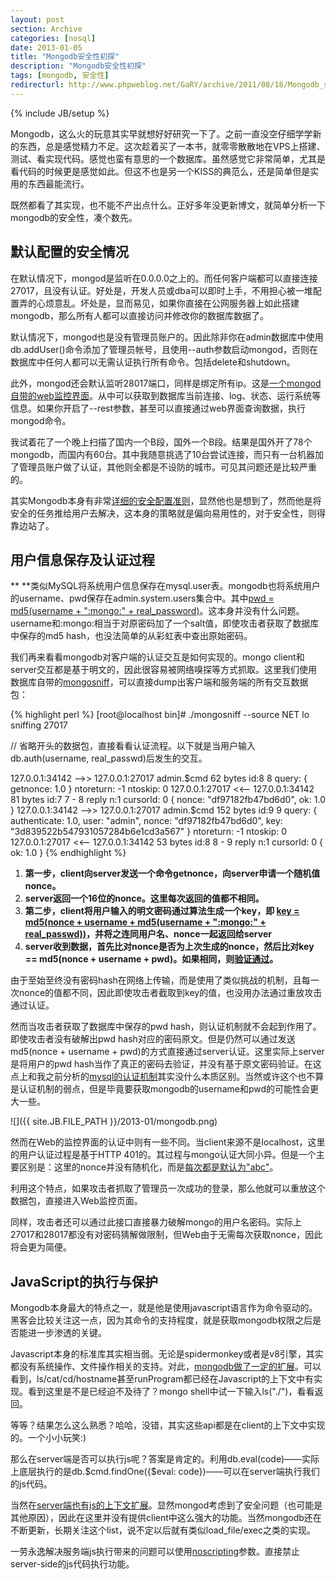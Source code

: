 ```yaml
---
layout: post
section: Archive
categories: [nosql]
date: 2013-01-05
title: "Mongodb安全性初探"
description: "Mongodb安全性初探"
tags: [mongodb, 安全性]
redirecturl: http://www.phpweblog.net/GaRY/archive/2011/08/18/Mongodb_secuirty_anaylze.html
---
```

{% include JB/setup %}

Mongodb，这么火的玩意其实早就想好好研究一下了。之前一直没空仔细学学新的东西，总是感觉精力不足。这次趁着买了一本书，就零零散散地在VPS上搭建、测试、看实现代码。感觉也蛮有意思的一个数据库。虽然感觉它非常简单，尤其是看代码的时候更是感觉如此。但这不也是另一个KISS的典范么，还是简单但是实用的东西最能流行。

既然都看了其实现，也不能不产出点什么。正好多年没更新博文，就简单分析一下mongodb的安全性，凑个数先。

默认配置的安全情况
------------------

在默认情况下，mongod是监听在0.0.0.0之上的。而任何客户端都可以直接连接27017，且没有认证。好处是，开发人员或dba可以即时上手，不用担心被一堆配置弄的心烦意乱。坏处是，显而易见，如果你直接在公网服务器上如此搭建mongodb，那么所有人都可以直接访问并修改你的数据库数据了。

默认情况下，mongod也是没有管理员账户的。因此除非你在admin数据库中使用db.addUser()命令添加了管理员帐号，且使用--auth参数启动mongod，否则在数据库中任何人都可以无需认证执行所有命令。包括delete和shutdown。

此外，mongod还会默认监听28017端口，同样是绑定所有ip。这是[一个mongod自带的web监控界面](http://www.mongodb.org/display/DOCS/Http+Interface)。从中可以获取到数据库当前连接、log、状态、运行系统等信息。如果你开启了--rest参数，甚至可以直接通过web界面查询数据，执行mongod命令。

我试着花了一个晚上扫描了国内一个B段，国外一个B段。结果是国外开了78个mongodb，而国内有60台。其中我随意挑选了10台尝试连接，而只有一台机器加了管理员账户做了认证，其他则全都是不设防的城市。可见其问题还是比较严重的。

其实Mongodb本身有非常[详细的安全配置准则](http://www.mongodb.org/display/DOCS/Security+and+Authentication)，显然他也是想到了，然而他是将安全的任务推给用户去解决，这本身的策略就是偏向易用性的，对于安全性，则得靠边站了。

**用户信息保存及认证过程**
--------------------------

**
**类似MySQL将系统用户信息保存在mysql.user表。mongodb也将系统用户的username、pwd保存在admin.system.users集合中。其中[pwd
= md5(username + ":mongo:" +
real\_password)](https://github.com/mongodb/mongo/blob/r1.9.1/shell/db.js#L71)。这本身并没有什么问题。username和:mongo:相当于对原密码加了一个salt值，即使攻击者获取了数据库中保存的md5
hash，也没法简单的从彩虹表中查出原始密码。

我们再来看看mongodb对客户端的认证交互是如何实现的。mongo
client和server交互都是基于明文的，因此很容易被网络嗅探等方式抓取。这里我们使用数据库自带的[mongosniff](http://www.mongodb.org/display/DOCS/mongosniff)，可以直接dump出客户端和服务端的所有交互数据包：

{% highlight perl %}
[root@localhost bin]# ./mongosniff --source NET lo
sniffing 27017 

 // 省略开头的数据包，直接看看认证流程。以下就是当用户输入db.auth(username, real_passwd)后发生的交互。

127.0.0.1:34142  -->> 127.0.0.1:27017 admin.$cmd  62 bytes  id:8        8
        query: { getnonce: 1.0 }  ntoreturn: -1 ntoskip: 0
127.0.0.1:27017  <<--  127.0.0.1:34142   81 bytes  id:7 7 - 8
        reply n:1 cursorId: 0
        { nonce: "df97182fb47bd6d0", ok: 1.0 }
127.0.0.1:34142  -->> 127.0.0.1:27017 admin.$cmd  152 bytes  id:9       9
        query: { authenticate: 1.0, user: "admin", nonce: "df97182fb47bd6d0", key: "3d839522b547931057284b6e1cd3a567" }  ntoreturn: -1 ntoskip: 0
127.0.0.1:27017  <<--  127.0.0.1:34142   53 bytes  id:8 8 - 9
        reply n:1 cursorId: 0
        { ok: 1.0 }
{% endhighlight %}

1.  **第一步，client向server发送一个命令getnonce，向server申请一个随机值nonce。**
2.  **server返回一个16位的nonce。这里每次返回的值都不相同。**
3.  **第二步，client将用户输入的明文密码通过算法生成一个key，即 [key = md5(nonce + username + md5(username + ":mongo:" + real_passwd))](https://github.com/mongodb/mongo/blob/r1.9.1/shell/db.js#L90)，并将之连同用户名、nonce一起返回给server**
4.  **server收到数据，首先比对nonce是否为上次生成的nonce，然后比对key == md5(nonce + username + pwd)。如果相同，则[验证通过](https://github.com/mongodb/mongo/blob/r1.9.1/db/security_commands.cpp#L71)。**

由于至始至终没有密码hash在网络上传输，而是使用了类似挑战的机制，且每一次nonce的值都不同，因此即使攻击者截取到key的值，也没用办法通过重放攻击通过认证。

然而当攻击者获取了数据库中保存的pwd
hash，则认证机制就不会起到作用了。即使攻击者没有破解出pwd
hash对应的密码原文。但是仍然可以通过发送md5(nonce + username +
pwd)的方式直接通过server认证。这里实际上server是将用户的pwd
hash当作了真正的密码去验证，并没有基于原文密码验证。在这点上和我之前分析的[mysql的认证机制](http://www.phpweblog.net/GaRY/archive/2010/08/20/mysql_client_to_server_auth_method.html)其实没什么本质区别。当然或许这个也不算是认证机制的弱点，但是毕竟要获取mongodb的username和pwd的可能性会更大一些。


![]({{ site.JB.FILE_PATH }}/2013-01/mongodb.png)


然而在Web的监控界面的认证中则有一些不同。当client来源不是localhost，这里的用户认证过程是基于HTTP
401的。其过程与mongo认证大同小异。但是一个主要区别是：这里的nonce并没有随机化，而是[每次都是默认为"abc"](https://github.com/mongodb/mongo/blob/r1.9.2/db/dbwebserver.cpp#L130)。

利用这个特点，如果攻击者抓取了管理员一次成功的登录，那么他就可以重放这个数据包，直接进入Web监控页面。

同样，攻击者还可以通过此接口直接暴力破解mongo的用户名密码。实际上27017和28017都没有对密码猜解做限制，但Web由于无需每次获取nonce，因此将会更为简便。

JavaScript的执行与保护
----------------------

Mongodb本身最大的特点之一，就是他是使用javascript语言作为命令驱动的。黑客会比较关注这一点，因为其命令的支持程度，就是获取mongodb权限之后是否能进一步渗透的关键。

Javascript本身的标准库其实相当弱。无论是spidermonkey或者是v8引擎，其实都没有系统操作、文件操作相关的支持。对此，[mongodb做了一定的扩展](https://github.com/mongodb/mongo/blob/r1.9.1/shell/shell_utils.cpp#L890)。可以看到，ls/cat/cd/hostname甚至runProgram都已经在Javascript的上下文中有实现。看到这里是不是已经迫不及待了？mongo
shell中试一下输入ls("./")，看看返回。

等等？结果怎么这么熟悉？哈哈，没错，其实这些api都是在client的上下文中实现的。一个小小玩笑:)

那么在server端是否可以执行js呢？答案是肯定的。利用db.eval(code)——实际上底层执行的是db.$cmd.findOne({$eval:
code})——可以在server端执行我们的js代码。

当然在[server端也有js的上下文扩展](https://github.com/mongodb/mongo/blob/r1.9.2/scripting/utils.cpp#L67)。显然mongod考虑到了安全问题（也可能是其他原因），因此在这里并没有提供client中这么强大的功能。当然mongodb还在不断更新，长期关注这个list，说不定以后就有类似load_file/exec之类的实现。

一劳永逸解决服务端js执行带来的问题可以使用[noscripting](http://www.mongodb.org/display/DOCS/Command+Line+Parameters)参数。直接禁止server-side的js代码执行功能。
